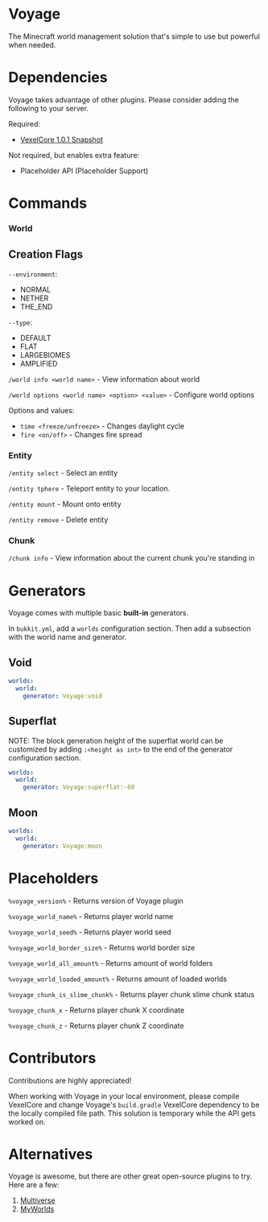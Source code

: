 # Voyage
The Minecraft world management solution that's simple to use but powerful when needed.

# Dependencies
Voyage takes advantage of other plugins. Please consider adding the following to your server.

Required:
- [VexelCore 1.0.1 Snapshot](https://github.com/ItsMCB/VexelCore)

Not required, but enables extra feature:
- Placeholder API (Placeholder Support)

# Commands
### World

## Creation Flags
`--environment`:
- NORMAL
- NETHER
- THE_END

`--type`:
- DEFAULT
- FLAT
- LARGEBIOMES
- AMPLIFIED

`/world info <world name>` - View information about world

`/world options <world name> <option> <value>` - Configure world options

Options and values:
- `time <freeze/unfreeze>` - Changes daylight cycle
- `fire <on/off>` - Changes fire spread

### Entity
`/entity select` - Select an entity

`/entity tphere` - Teleport entity to your location.

`/entity mount` - Mount onto entity

`/entity remove` - Delete entity

### Chunk
`/chunk info` - View information about the current chunk you're standing in

# Generators
Voyage comes with multiple basic **built-in** generators.

In `bukkit.yml`, add a `worlds` configuration section. 
Then add a subsection with the world name and generator.

## Void
```yaml
worlds:
  world:
    generator: Voyage:void
```

## Superflat
NOTE: The block generation height of the superflat world can be customized by adding `:<height as int>` to the end of the generator configuration section.

```yaml
worlds:
  world:
    generator: Voyage:superflat:-60
```

## Moon
```yaml
worlds:
  world:
    generator: Voyage:moon
```


# Placeholders
`%voyage_version%` - Returns version of Voyage plugin

`%voyage_world_name%` - Returns player world name

`%voyage_world_seed%` - Returns player world seed

`%voyage_world_border_size%` - Returns world border size

`%voyage_world_all_amount%` - Returns amount of world folders

`%voyage_world_loaded_amount%` - Returns amount of loaded worlds

`%voyage_chunk_is_slime_chunk%` - Returns player chunk slime chunk status

`%voyage_chunk_x` - Returns player chunk X coordinate

`%voyage_chunk_z` - Returns player chunk Z coordinate

# Contributors
Contributions are highly appreciated!

When working with Voyage in your local environment, please compile VexelCore and change Voyage's `build.gradle` VexelCore dependency to be the locally compiled file path.
This solution is temporary while the API gets worked on.

# Alternatives
Voyage is awesome, but there are other great open-source plugins to try. Here are a few:
1. [Multiverse](https://github.com/Multiverse/Multiverse-Core)
2. [MyWorlds](https://github.com/bergerhealer/MyWorlds)